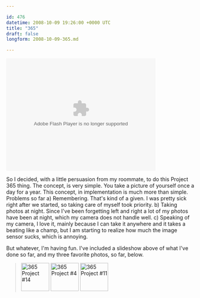 ```yaml
---

id: 476
datetime: 2008-10-09 19:26:00 +0000 UTC
title: "365"
draft: false
longform: 2008-10-09-365.md

---
```


<object classid="clsid:d27cdb6e-ae6d-11cf-96b8-444553540000" width="400" height="300" codebase="http://download.macromedia.com/pub/shockwave/cabs/flash/swflash.cab#version=6,0,40,0"><param name="flashvars" value="&amp;offsite=true&amp;intl_lang=en-us&amp;page_show_url=%!F(MISSING)photos%!F(MISSING)icco%!F(MISSING)sets%!F(MISSING)72157607442215856%!F(MISSING)show%!F(MISSING)&amp;page_show_back_url=%!F(MISSING)photos%!F(MISSING)icco%!F(MISSING)sets%!F(MISSING)72157607442215856%!F(MISSING)&amp;set_id=72157607442215856&amp;jump_to=" /><param name="bgcolor" value="#000000" /><param name="allowFullScreen" value="true" /><param name="src" value="http://www.flickr.com/apps/slideshow/show.swf?v=59913" /><embed type="application/x-shockwave-flash" width="400" height="300" src="http://www.flickr.com/apps/slideshow/show.swf?v=59913" allowfullscreen="true" bgcolor="#000000" flashvars="&amp;offsite=true&amp;intl_lang=en-us&amp;page_show_url=%!F(MISSING)photos%!F(MISSING)icco%!F(MISSING)sets%!F(MISSING)72157607442215856%!F(MISSING)show%!F(MISSING)&amp;page_show_back_url=%!F(MISSING)photos%!F(MISSING)icco%!F(MISSING)sets%!F(MISSING)72157607442215856%!F(MISSING)&amp;set_id=72157607442215856&amp;jump_to="></embed></object>

So I decided, with a little persuasion from my roommate, to do this Project 365 thing. The concept, is very simple. You take a picture of yourself once a day for a year. This concept, in implementation is much more than simple. Problems so far a) Remembering. That's kind of a given. I was pretty sick right after we started, so taking care of myself took priority. b) Taking photos at night. Since I've been forgetting left and right a lot of my photos have been at night, which my camera does not handle well. c) Speaking of my camera, I love it, mainly because I can take it anywhere and it takes a beating like a champ, but I am starting to realize how much the image sensor sucks, which is annoying.

But whatever, I'm having fun. I've included a slideshow above of what I've done so far, and my three favorite photos, so far, below.
<blockquote>
<a title="365 Project #14 by Nat W, on Flickr" href="http://www.flickr.com/photos/icco/2920405047/"><img src="http://farm4.static.flickr.com/3132/2920405047_758bd85133_s.jpg" alt="365 Project #14" width="75" height="75" /></a> <a title="365 Project #4 by Nat W, on Flickr" href="http://www.flickr.com/photos/icco/2883767440/"><img src="http://farm4.static.flickr.com/3154/2883767440_78e56c57e5_s.jpg" alt="365 Project #4" width="75" height="75" /></a> <a title="365 Project #11 by Nat W, on Flickr" href="http://www.flickr.com/photos/icco/2910797037/"><img src="http://farm4.static.flickr.com/3043/2910797037_f45624463a_s.jpg" alt="365 Project #11" width="75" height="75" /></a></blockquote>

